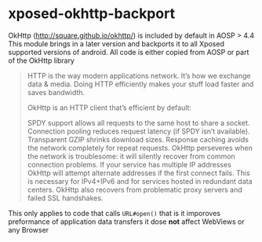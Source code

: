 xposed-okhttp-backport
======================

OkHttp (http://square.github.io/okhttp/) is included by default in AOSP > 4.4 
This module brings in a later version and backports it to all Xposed supported versions of android.
All code is either copied from AOSP or part of the OkHttp library

> HTTP is the way modern applications network. It’s how we exchange data & media. Doing HTTP efficiently makes your stuff load faster and saves bandwidth.
> 
> OkHttp is an HTTP client that’s efficient by default:
> 
> SPDY support allows all requests to the same host to share a socket.
> Connection pooling reduces request latency (if SPDY isn’t available).
> Transparent GZIP shrinks download sizes.
> Response caching avoids the network completely for repeat requests.
> OkHttp perseveres when the network is troublesome: it will silently recover from common connection problems. If your service has multiple IP addresses OkHttp will attempt alternate addresses if the first connect fails. This is necessary for IPv4+IPv6 and for services hosted in redundant data centers. OkHttp also recovers from problematic proxy servers and failed SSL handshakes.

This only applies to code that calls ```URL#open()``` that is it imporoves preformance of application data transfers it dose __not__ affect WebViews or any Browser
